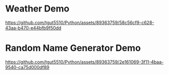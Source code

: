 # Weather Demo
https://github.com/tgut5510/Python/assets/89363759/58c56cf9-c628-43aa-b470-e44bfb9f50dd

# Random Name Generator Demo
https://github.com/tgut5510/Python/assets/89363759/2e161069-3f11-4baa-9540-ca75d000df89

